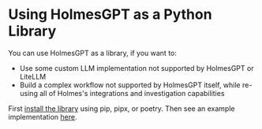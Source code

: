# Using HolmesGPT as a Python Library

You can use HolmesGPT as a library, if you want to:

* Use some custom LLM implementation not supported by HolmesGPT or LiteLLM
* Build a complex workflow not supported by HolmesGPT itself, while re-using all of Holmes's integrations and investigation capabilities

First [install the library](installation.md) using pip, pipx, or poetry. Then see an example implementation [here](https://github.com/robusta-dev/holmesgpt/blob/main/examples/custom_llm.py).

